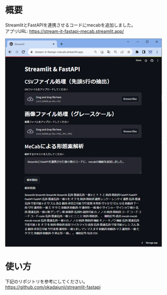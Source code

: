# 概要
StreamlitとFastAPIを連携させるコードにmecabを追加しました。<br>
アプリURL: https://stream-it-fastapi-mecab.streamlit.app/

![app](images/app.png)

# 使い方
下記のリポジトリを参考にしてください。<br>
https://github.com/okadajunji/streamlit-fastapi

